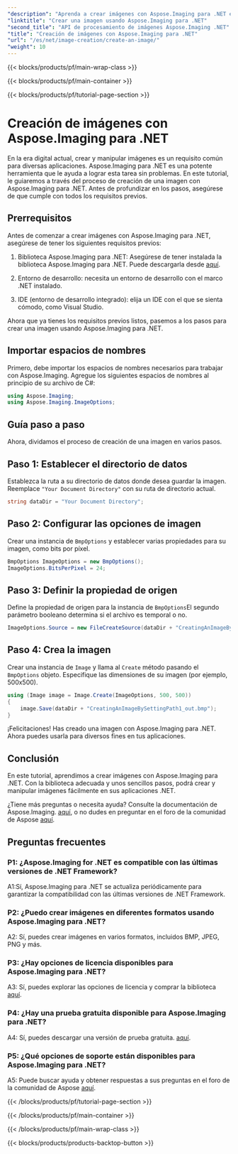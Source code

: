 ```yaml
---
"description": "Aprenda a crear imágenes con Aspose.Imaging para .NET en este completo tutorial."
"linktitle": "Crear una imagen usando Aspose.Imaging para .NET"
"second_title": "API de procesamiento de imágenes Aspose.Imaging .NET"
"title": "Creación de imágenes con Aspose.Imaging para .NET"
"url": "/es/net/image-creation/create-an-image/"
"weight": 10
---
```


{{< blocks/products/pf/main-wrap-class >}}

{{< blocks/products/pf/main-container >}}

{{< blocks/products/pf/tutorial-page-section >}}

# Creación de imágenes con Aspose.Imaging para .NET

En la era digital actual, crear y manipular imágenes es un requisito común para diversas aplicaciones. Aspose.Imaging para .NET es una potente herramienta que le ayuda a lograr esta tarea sin problemas. En este tutorial, le guiaremos a través del proceso de creación de una imagen con Aspose.Imaging para .NET. Antes de profundizar en los pasos, asegúrese de que cumple con todos los requisitos previos.

## Prerrequisitos

Antes de comenzar a crear imágenes con Aspose.Imaging para .NET, asegúrese de tener los siguientes requisitos previos:

1. Biblioteca Aspose.Imaging para .NET: Asegúrese de tener instalada la biblioteca Aspose.Imaging para .NET. Puede descargarla desde [aquí](https://releases.aspose.com/imaging/net/).

2. Entorno de desarrollo: necesita un entorno de desarrollo con el marco .NET instalado.

3. IDE (entorno de desarrollo integrado): elija un IDE con el que se sienta cómodo, como Visual Studio.

Ahora que ya tienes los requisitos previos listos, pasemos a los pasos para crear una imagen usando Aspose.Imaging para .NET.

## Importar espacios de nombres

Primero, debe importar los espacios de nombres necesarios para trabajar con Aspose.Imaging. Agregue los siguientes espacios de nombres al principio de su archivo de C#:


```csharp
using Aspose.Imaging;
using Aspose.Imaging.ImageOptions;
```

## Guía paso a paso

Ahora, dividamos el proceso de creación de una imagen en varios pasos.

## Paso 1: Establecer el directorio de datos

Establezca la ruta a su directorio de datos donde desea guardar la imagen. Reemplace `"Your Document Directory"` con su ruta de directorio actual.

```csharp
string dataDir = "Your Document Directory";
```

## Paso 2: Configurar las opciones de imagen

Crear una instancia de `BmpOptions` y establecer varias propiedades para su imagen, como bits por píxel.

```csharp
BmpOptions ImageOptions = new BmpOptions();
ImageOptions.BitsPerPixel = 24;
```

## Paso 3: Definir la propiedad de origen

Define la propiedad de origen para la instancia de `BmpOptions`El segundo parámetro booleano determina si el archivo es temporal o no.

```csharp
ImageOptions.Source = new FileCreateSource(dataDir + "CreatingAnImageBySettingPath_out.bmp", false);
```

## Paso 4: Crea la imagen

Crear una instancia de `Image` y llama al `Create` método pasando el `BmpOptions` objeto. Especifique las dimensiones de su imagen (por ejemplo, 500x500).

```csharp
using (Image image = Image.Create(ImageOptions, 500, 500))
{
    image.Save(dataDir + "CreatingAnImageBySettingPath1_out.bmp");
}
```

¡Felicitaciones! Has creado una imagen con Aspose.Imaging para .NET. Ahora puedes usarla para diversos fines en tus aplicaciones.

## Conclusión

En este tutorial, aprendimos a crear imágenes con Aspose.Imaging para .NET. Con la biblioteca adecuada y unos sencillos pasos, podrá crear y manipular imágenes fácilmente en sus aplicaciones .NET.

¿Tiene más preguntas o necesita ayuda? Consulte la documentación de Aspose.Imaging. [aquí](https://reference.aspose.com/imaging/net/), o no dudes en preguntar en el foro de la comunidad de Aspose [aquí](https://forum.aspose.com/).

## Preguntas frecuentes

### P1: ¿Aspose.Imaging for .NET es compatible con las últimas versiones de .NET Framework?

A1:Sí, Aspose.Imaging para .NET se actualiza periódicamente para garantizar la compatibilidad con las últimas versiones de .NET Framework.

### P2: ¿Puedo crear imágenes en diferentes formatos usando Aspose.Imaging para .NET?

A2: Sí, puedes crear imágenes en varios formatos, incluidos BMP, JPEG, PNG y más.

### P3: ¿Hay opciones de licencia disponibles para Aspose.Imaging para .NET?

A3: Sí, puedes explorar las opciones de licencia y comprar la biblioteca [aquí](https://purchase.aspose.com/buy).

### P4: ¿Hay una prueba gratuita disponible para Aspose.Imaging para .NET?

A4: Sí, puedes descargar una versión de prueba gratuita. [aquí](https://releases.aspose.com/imaging/net/).

### P5: ¿Qué opciones de soporte están disponibles para Aspose.Imaging para .NET?

A5: Puede buscar ayuda y obtener respuestas a sus preguntas en el foro de la comunidad de Aspose [aquí](https://forum.aspose.com/).

{{< /blocks/products/pf/tutorial-page-section >}}

{{< /blocks/products/pf/main-container >}}

{{< /blocks/products/pf/main-wrap-class >}}

{{< blocks/products/products-backtop-button >}}
